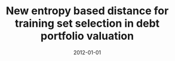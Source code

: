 ---
# Documentation: https://wowchemy.com/docs/managing-content/

title: New entropy based distance for training set selection in debt portfolio valuation
subtitle: ''
summary: ''
authors:
- kajdanowicz
- Sławomir Plamowski
- kazienko
tags: []
categories: []
date: '2012-01-01'
lastmod: 2022-10-07T05:15:11Z
featured: false
draft: false

# Featured image
# To use, add an image named `featured.jpg/png` to your page's folder.
# Focal points: Smart, Center, TopLeft, Top, TopRight, Left, Right, BottomLeft, Bottom, BottomRight.
image:
  caption: ''
  focal_point: ''
  preview_only: false

# Projects (optional).
#   Associate this post with one or more of your projects.
#   Simply enter your project's folder or file name without extension.
#   E.g. `projects = ["internal-project"]` references `content/project/deep-learning/index.md`.
#   Otherwise, set `projects = []`.
projects: []
publishDate: '2022-10-07T05:15:10.342793Z'
publication_types:
- '2'
abstract: ''
publication: '*International Journal of Information Technology and Web Engineering*'
doi: 10.4018/jitwe.2012040105
---
